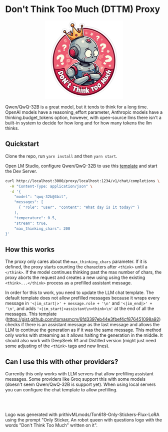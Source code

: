 # Don't Think Too Much (DTTM) Proxy

<p align="center">
  <img src="/assets/logo.png" alt="DTTM Logo" width="250" height="250">
</p>

Qwen/QwQ-32B is a great model, but it tends to think for a long time. OpenAI models have a reasoning_effort parameter, Anthropic models have a thinking.budget_tokens option, however, with open-source llms there isn't a built-in system to decide for how long and for how many tokens the llm thinks.

## Quickstart

Clone the repo, run `yarn install` and then `yarn start`.

Open LM Studio, configure Qwen/QwQ-32B to use this [template](https://gist.github.com/tomasmcm/6fd3397eb44e3fbef4cf876451098a92) and start the Dev Server.

```sh
curl http://localhost:3000/proxy/localhost:1234/v1/chat/completions \
  -H "Content-Type: application/json" \
  -d '{
    "model": "qwq-32b@4bit",
    "messages": [
      { "role": "user", "content": "What day is it today?" }
    ],
    "temperature": 0.5,
    "stream": true,
    "max_thinking_chars": 200
}'
```

## How this works

The proxy only cares about the `max_thinking_chars` parameter. If it is defined, the proxy starts counting the characters after `<think>` until a `</think>`. If the model continues thinking past the max number of chars, the proxy aborts the request and creates a new using using the existing `<think>...</think>` process as a prefilled assistant message.

In order for this to work, you need to update the LLM chat template. The default template does not allow prefilled messages because it wraps every message in `'<|im_start|>' + message.role + '\n'` and `'<|im_end|>' + '\n'`, and adds `'<|im_start|>assistant\n<think>\n'` at the end of all the messages.
This template (https://gist.github.com/tomasmcm/6fd3397eb44e3fbef4cf876451098a92) checks if there is an assistant message as the last message and allows the LLM to continue the generation as if it was the same message.
This method only works with streaming as it allows halting the generation in the middle. It should also work with DeepSeek R1 and Distilled version (might just need some adjusting of the `<think>` tags and new lines).

## Can I use this with other providers?

Currently this only works with LLM servers that allow prefilling assistant messages. Some providers like Groq support this with some models (doesn't seem Qwen/QwQ-32B is support yet). When using local servers you can configure the chat template to allow prefilling.

<br/>
<br/>

Logo was generated with prithivMLmods/Ton618-Only-Stickers-Flux-LoRA using the prompt "Only Sticker, An robot queen with questions logo with the words "Don't Think Too Much" written on it".

